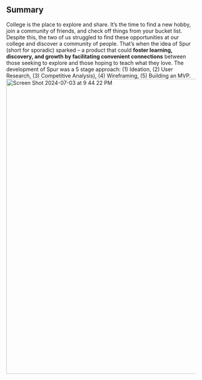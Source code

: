 ## Summary

College is the place to explore and share. It’s the time to find a new hobby, join a community of friends, and check off things from your bucket list. Despite this, the two of us struggled to find these opportunities at our college and discover a community of people. That’s when the idea of Spur (short for sporadic) sparked – a product that could **foster learning, discovery, and growth by facilitating convenient connections** between those seeking to explore and those hoping to teach what they love. The development of Spur was a 5 stage approach: (1) Ideation, (2) User Research, (3) Competitive Analysis), (4) Wireframing, (5) Building an MVP. 
<img width="784" alt="Screen Shot 2024-07-03 at 9 44 22 PM" src="https://github.com/ethanxu8/Spur/assets/141535726/fdd5b61a-52d8-4c28-9afd-6f595199e059">
